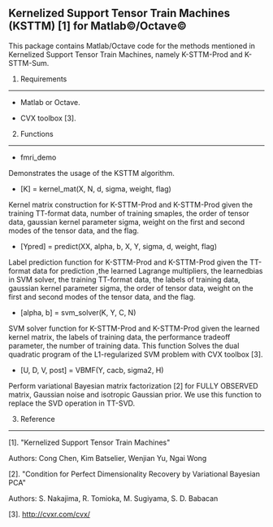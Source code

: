 Kernelized Support Tensor Train Machines (KSTTM) [1] for Matlab&copy;/Octave&copy;
--------------------------------------------------------------------------------------------------

This package contains Matlab/Octave code for the methods mentioned in Kernelized Support Tensor Train Machines, namely K-STTM-Prod and K-STTM-Sum.


1. Requirements
------------

* Matlab or Octave.

* CVX toolbox [3].


2. Functions
------------

* fmri_demo

Demonstrates the usage of the KSTTM algorithm. 

* [K] = kernel_mat(X, N, d, sigma, weight, flag)

Kernel matrix construction for K-STTM-Prod and K-STTM-Prod given the training TT-format data, number of training smaples, the order of tensor data, gaussian kernel parameter sigma, weight on the first and second modes of the tensor data, and the flag.

* [Ypred] = predict(XX, alpha, b, X, Y, sigma, d, weight, flag)

Label prediction function for K-STTM-Prod and K-STTM-Prod given the TT-format data for prediction ,the learned Lagrange multipliers, the learnedbias in SVM solver, the training TT-format data, the labels of training data, gaussian kernel parameter sigma, the order of tensor data, weight on the first and second modes of the tensor data, and the flag.

* [alpha, b] = svm_solver(K, Y, C, N)

SVM solver function for K-STTM-Prod and K-STTM-Prod given the learned kernel matrix, the labels of training data, the performance tradeoff parameter, the number of training data. This function Solves the dual quadratic program of the L1-regularized SVM problem with CVX toolbox [3].

* [U, D, V, post] = VBMF(Y, cacb, sigma2, H)

Perform variational Bayesian matrix factorization [2] for FULLY OBSERVED matrix, Gaussian noise and isotropic Gaussian prior. We use this function to replace the SVD operation in TT-SVD.


3. Reference
------------
[1]. "Kernelized Support Tensor Train Machines"

Authors: Cong Chen, Kim Batselier, Wenjian Yu, Ngai Wong


[2]. "Condition for Perfect Dimensionality Recovery by Variational Bayesian PCA"

Authors: S. Nakajima, R. Tomioka, M. Sugiyama, S. D. Babacan

[3]. http://cvxr.com/cvx/
